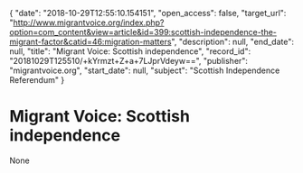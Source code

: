 {
  "date": "2018-10-29T12:55:10.154151", 
  "open_access": false, 
  "target_url": "http://www.migrantvoice.org/index.php?option=com_content&view=article&id=399:scottish-independence-the-migrant-factor&catid=46:migration-matters", 
  "description": null, 
  "end_date": null, 
  "title": "Migrant Voice: Scottish independence", 
  "record_id": "20181029T125510/+kYrmzt+Z+a+7LJprVdeyw==", 
  "publisher": "migrantvoice.org", 
  "start_date": null, 
  "subject": "Scottish Independence Referendum"
}

# Migrant Voice: Scottish independence

None
